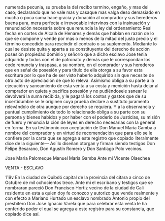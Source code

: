 numerada pecunia, su prueba la del recibo termino, engaño, y mas del caso; declarando que no vale mas y casaque mas valga deso demasiado en mucha o poca suma hace gracia y donación al comprador y sus herederos buena pura, mera perfecta e irrevocable intervinos con la insinuación y renunciación necesaria sobre que renuncia la ley del ordenamiento Real fecha en cortes de Alcalá de Henares y demás que hablan en razón de lo que se compone y vende por mas o menos de la mitad del justo precio y el término concedido para rescindir el contrato o su suplemento. Mediante lo cual se desiste quita y aparta a su constituyente del derecho de acción posesión propiedad dominio y señorío que a dicho esclavo Jose tenia adquirido y todos con el de patronato y demás que le correspondan los cede renuncia y traspasa, a su nombre, en el comprador y sus herederos que en señal de posesión y para título de ella otorga a su favor esta escritura por lo que ha de ser visto haberlo adquirido sin que necesite de otro acto de apreciación de que lo releva. Asimismo obliga a su parte a la ejecución y saneamiento de esta venta a su costa y menición hasta dejar al comprador en quieta y pacífica posesión y no pudiéndosele sanear le devolverá la suma recibida, y le pagará los costos y gastos que de su incertidumbre se le originen cuya prueba declare a sustituto juramento relevándolo de otra aunque por derecho se requiera. Y a la observancia y puntual cumplimiento de todo lo relacionado obliga a su parte con su persona y bienes habidos y por haber con el poderío de Justicias, su misión de fuero y renuncia la ción de leyes en derecho necesarias con la general en forma. En su testimonio con aceptación de Don Manuel Maria Gamba a nombre del comprador y en virtud de recomendación que para ello se le confiere por la carta que se agrega a este registro que copiado literalmente dice de la siguiente— Así lo diseñan otorgan y firman siendo testigos Don Felipe Besarano, Don Agustín Romero y Don Santiago Polo vecinos.

Jose Maria Palomeque
Manuel Maria Gamba
Ante mi Vicente Olaechea

VENTA - ESCLAVO

119v En la ciudad de Quibdó capital de la provincia del citara a cinco de Octubre de mil ochocientos trece. Ante mi el escribano y testigos que se nombraran pareció Don Francisco Hortiz vecino de la ciudad de Cali residente en esta a quien doy fe conozco y autorizo que vende realmente y con efecto a Mariano Hurtado un esclavo nombrado Antonio propio del presbítero Don Jose Ignacio Varela que para celebrar esta venta le ha conferido poder el qual se agrega a este registro para su constancia, que copiado dice así.
